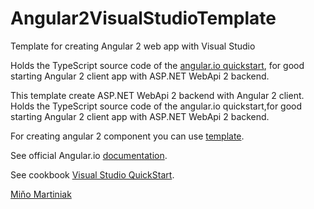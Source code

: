 # Angular2VisualStudioTemplate
Template for creating Angular 2 web app with Visual Studio

Holds the TypeScript source code of the [angular.io quickstart](https://angular.io/docs/ts/latest/quickstart.html), for good starting Angular 2 client app with ASP.NET WebApi 2 backend.


This template create ASP.NET WebApi 2 backend with Angular 2 client.
Holds the TypeScript source code of the angular.io quickstart,for good starting Angular 2 client app with ASP.NET WebApi 2 backend.

 

For creating angular 2 component you can use [template](https://marketplace.visualstudio.com/items?itemName=Mino.Angular2ComponentTemplate).

See official Angular.io [documentation](https://angular.io/docs/ts/latest/).

See cookbook [Visual Studio QuickStart](https://angular.io/docs/ts/latest/cookbook/visual-studio-2015.html).

[Miňo Martiniak](https://twitter.com/MinoMartiniak)
